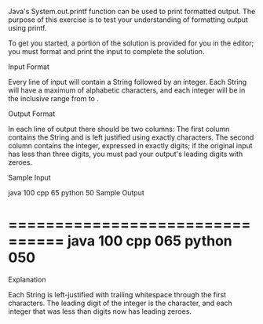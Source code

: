 Java's System.out.printf function can be used to print formatted output. The purpose of this exercise is to test your understanding of formatting output using printf.

To get you started, a portion of the solution is provided for you in the editor; you must format and print the input to complete the solution.

Input Format

Every line of input will contain a String followed by an integer. 
Each String will have a maximum of  alphabetic characters, and each integer will be in the inclusive range from  to .

Output Format

In each line of output there should be two columns: 
The first column contains the String and is left justified using exactly  characters. 
The second column contains the integer, expressed in exactly  digits; if the original input has less than three digits, you must pad your output's leading digits with zeroes.

Sample Input

java 100
cpp 65
python 50
Sample Output

================================
java           100 
cpp            065 
python         050 
================================
Explanation

Each String is left-justified with trailing whitespace through the first  characters. The leading digit of the integer is the character, and each integer that was less than  digits now has leading zeroes.
